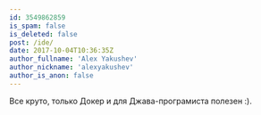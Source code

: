 ```yaml
---
id: 3549862859
is_spam: false
is_deleted: false
post: /ide/
date: 2017-10-04T10:36:35Z
author_fullname: 'Alex Yakushev'
author_nickname: 'alexyakushev'
author_is_anon: false
---
```


<p>Все круто, только Докер и для Джава-програмиста полезен :).</p>
